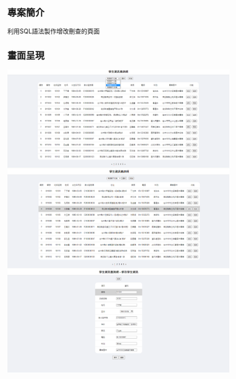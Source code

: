 ## 專案簡介
利用SQL語法製作增改刪查的頁面

## 畫面呈現
![圖片](./images/01.png)
![圖片](./images/02.png)
![圖片](./images/03.png)